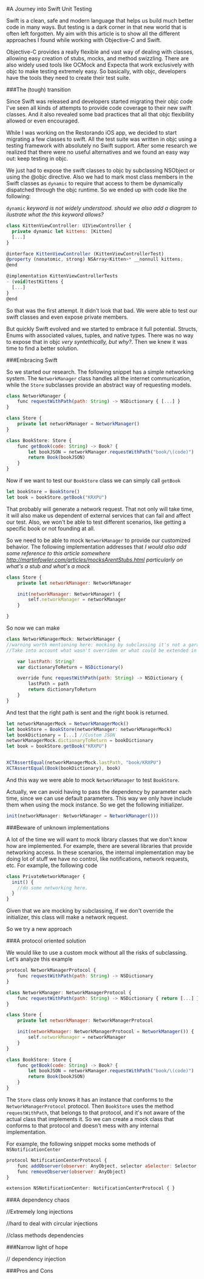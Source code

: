 #A Journey into Swift Unit Testing


Swift is a clean, safe and modern language that helps us build much better code in many ways. But testing is a dark corner in that new world that is often left forgotten. My aim with this article is to show all the different approaches I found while working with Objective-C and Swift.

Objective-C provides a really flexible and vast way of dealing with classes, allowing easy creation of stubs, mocks, and method swizzling. There are also widely used tools like OCMock and Expecta that work exclusively with objc to make testing extremely easy. So basically, with objc, developers have the tools they need to create their test suite.

###The (tough) transition

Since Swift was released and developers started migrating their objc code I've seen all kinds of attempts to provide code coverage to their new swift classes. And it also revealed some bad practices that all that objc flexibility allowed or even encouraged.

While I was working on the Restorando iOS app, we decided to start migrating a few classes to swift. All the test suite was written in objc using a testing framework with absolutely no Swift support. After some research we realized that there were no useful alternatives and we found an easy way out: keep testing in objc.

We just had to expose the swift classes to objc by subclassing NSObject or using the @objc directive. Also we had to mark most class members in the Swift classes as `dynamic` to require that access to them be dynamically dispatched through the objc runtime. So we ended up with code like the following:

```dynamic``` _keyword is not widely understood. should we also add a diagram to ilustrate what the this keyword allows?_

```javascript
class KittenViewController: UIViewController {
  private dynamic let kittens: [Kitten]
  [...]
}
```
```javascript
@interface KittenViewController (KittenViewControllerTest)
@property (nonatomic, strong) NSArray<Kitten>* __nonnull kittens;
@end

@implementation KittenViewControllerTests
- (void)testKittens {
  [...]
}
@end
```

So that was the first attempt. It didn't look that bad. We were able to test our swift classes and even expose private members.

But quickly Swift evolved and we started to embrace it full potential. Structs, Enums with associated values, tuples, and native types. There was no way to expose that in objc _very syntethically, but why?_. Then we knew it was time to find a better solution.

###Embracing Swift

So we started our research. The following snippet has a simple networking system. The `NetworkManager` class handles all the internet communication, while the `Store` subclasses provide an abstract way of requesting models.

```javascript
class NetworkManager {
    func requestWithPath(path: String) -> NSDictionary { [...] }
}

class Store {
    private let networkManager = NetworkManager()
}

class BookStore: Store {
    func getBook(code: String) -> Book? {
        let bookJSON = networkManager.requestWithPath("book/\(code)")
        return Book(bookJSON)
    }
}
```

Now if we want to test our `BookStore` class we can simply call `getBook`

```javascript
let bookStore = BookStore()
let book = bookStore.getBook("KRXPU")
```

That probably will generate a network request. That not only will take time, it will also make us dependent of external services that can fail and affect our test. Also, we won't be able to test different scenarios, like getting a specific book or not founding at all.

So we need to be able to mock `NetworkManager` to provide our customized behavior. The following implementation addresses that _I would also add some reference to this article somewhere http://martinfowler.com/articles/mocksArentStubs.html particularly on what's a stub and what's a mock_

```javascript
class Store {
    private let networkManager: NetworkManager

    init(networkManager: NetworkManager) {
        self.networkManager = networkManager
    }

}
```

So now we can make

```javascript
class NetworkManagerMock: NetworkManager {
//warning worth mentioning here: mocking by subclassing it's not a garantee that sideefects will not be triggered...
//Take into account what wasn't overriden or what could be extended in the real class in the future ;)

    var lastPath: String?
    var dictionaryToReturn = NSDictionary()

    override func requestWithPath(path: String) -> NSDictionary {
        lastPath = path
        return dictionaryToReturn
    }
}
```

And test that the right path is sent and the right book is returned.

```javascript
let networkManagerMock = NetworkManagerMock()
let bookStore = BookStore(networkManager: networkManagerMock)
let bookDictionary = [...] //Custom JSON
networkManagerMock.dictionaryToReturn = bookDictionary
let book = bookStore.getBook("KRXPU")


XCTAssertEqual(networkManagerMock.lastPath, "book/KRXPU")
XCTAssertEqual(Book(bookDictionary), book)
```

And this way we were able to mock `NetworkManager` to test `BookStore`.


Actually, we can avoid having to pass the dependency by parameter each time, since we can use default parameters. This way we only have include them when using the mock instance. So we get the following initializer.

```javascript
init(networkManager: NetworkManager = NetworkManager()))
```

###Beware of unknown implementations

A lot of the time we will want to mock library classes that we don't know how are implemented. For example, there are several libraries that provide networking access. In these scenarios, the internal implementation may be doing lot of stuff we have no control, like notifications, network requests, etc. For example, the following code

```javascript
class PrivateNetworkManager {
  init() {
    //do some networking here.
  }
}
```

Given that we are mocking by subclassing, if we don't override the initializer, this class will make a network request.

So we try a new approach

###A protocol oriented solution

We would like to use a custom mock without all the risks of subclassing.
Let's analyze this example

```javascript
protocol NetworkManagerProtocol {
    func requestWithPath(path: String) -> NSDictionary
}

class NetworkManager: NetworkManagerProtocol {
    func requestWithPath(path: String) -> NSDictionary { return [...] }
}

class Store {
    private let networkManager: NetworkManagerProtocol

    init(networkManager: NetworkManagerProtocol = NetworkManager()) {
        self.networkManager = networkManager
    }
}

class BookStore: Store {
    func getBook(code: String) -> Book? {
        let bookJSON = networkManager.requestWithPath("book/\(code)")
        return Book(bookJSON)
    }
}

```

The `Store` class only knows it has an instance that conforms to the `NetworkManagerProtocol` protocol. Then `BookStore` uses the method `requestWithPath`, that belongs to that protocol, and it's not aware of the actual class that implements it. So we can create a mock class that conforms to that protocol and doesn't mess with any internal implementation.

For example, the following snippet mocks some methods of `NSNotificationCenter`

```javascript
protocol NotificationCenterProtocol {
    func addObserver(observer: AnyObject, selector aSelector: Selector, name aName: String?, object anObject: AnyObject?)
    func removeObserver(observer: AnyObject)
}

extension NSNotificationCenter: NotificationCenterProtocol { }
```


###A dependency chaos

//Extremely long injections

//hard to deal with circular injections

//class methods dependencies


###Narrow light of hope

// dependency injection

###Pros and Cons
